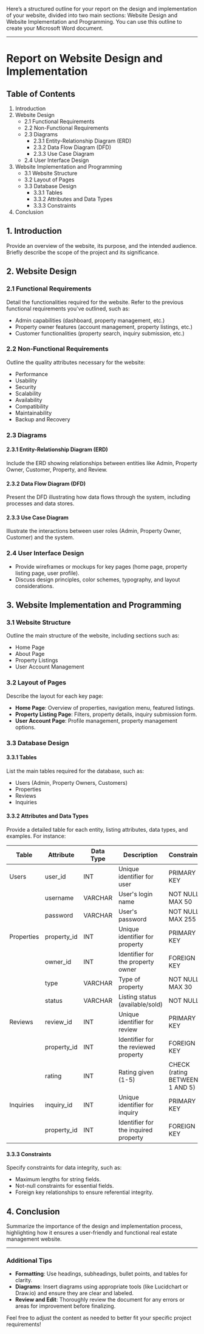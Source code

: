 Here’s a structured outline for your report on the design and implementation of your website, divided into two main sections: Website Design and Website Implementation and Programming. You can use this outline to create your Microsoft Word document.

---

# Report on Website Design and Implementation

## Table of Contents
1. Introduction
2. Website Design
   - 2.1 Functional Requirements
   - 2.2 Non-Functional Requirements
   - 2.3 Diagrams
     - 2.3.1 Entity-Relationship Diagram (ERD)
     - 2.3.2 Data Flow Diagram (DFD)
     - 2.3.3 Use Case Diagram
   - 2.4 User Interface Design
3. Website Implementation and Programming
   - 3.1 Website Structure
   - 3.2 Layout of Pages
   - 3.3 Database Design
     - 3.3.1 Tables
     - 3.3.2 Attributes and Data Types
     - 3.3.3 Constraints
4. Conclusion

## 1. Introduction
Provide an overview of the website, its purpose, and the intended audience. Briefly describe the scope of the project and its significance.

## 2. Website Design

### 2.1 Functional Requirements
Detail the functionalities required for the website. Refer to the previous functional requirements you've outlined, such as:

- Admin capabilities (dashboard, property management, etc.)
- Property owner features (account management, property listings, etc.)
- Customer functionalities (property search, inquiry submission, etc.)

### 2.2 Non-Functional Requirements
Outline the quality attributes necessary for the website:

- Performance
- Usability
- Security
- Scalability
- Availability
- Compatibility
- Maintainability
- Backup and Recovery

### 2.3 Diagrams

#### 2.3.1 Entity-Relationship Diagram (ERD)
Include the ERD showing relationships between entities like Admin, Property Owner, Customer, Property, and Review.

#### 2.3.2 Data Flow Diagram (DFD)
Present the DFD illustrating how data flows through the system, including processes and data stores.

#### 2.3.3 Use Case Diagram
Illustrate the interactions between user roles (Admin, Property Owner, Customer) and the system.

### 2.4 User Interface Design
- Provide wireframes or mockups for key pages (home page, property listing page, user profile).
- Discuss design principles, color schemes, typography, and layout considerations.

## 3. Website Implementation and Programming

### 3.1 Website Structure
Outline the main structure of the website, including sections such as:
- Home Page
- About Page
- Property Listings
- User Account Management

### 3.2 Layout of Pages
Describe the layout for each key page:
- **Home Page**: Overview of properties, navigation menu, featured listings.
- **Property Listing Page**: Filters, property details, inquiry submission form.
- **User Account Page**: Profile management, property management options.

### 3.3 Database Design

#### 3.3.1 Tables
List the main tables required for the database, such as:
- Users (Admin, Property Owners, Customers)
- Properties
- Reviews
- Inquiries

#### 3.3.2 Attributes and Data Types
Provide a detailed table for each entity, listing attributes, data types, and examples. For instance:

| Table        | Attribute          | Data Type | Description                      | Constraints      |
|--------------|---------------------|-----------|----------------------------------|------------------|
| Users        | user_id             | INT       | Unique identifier for user       | PRIMARY KEY      |
|              | username            | VARCHAR   | User's login name                | NOT NULL, MAX 50 |
|              | password            | VARCHAR   | User's password                   | NOT NULL, MAX 255|
| Properties   | property_id         | INT       | Unique identifier for property    | PRIMARY KEY      |
|              | owner_id            | INT       | Identifier for the property owner | FOREIGN KEY      |
|              | type                | VARCHAR   | Type of property                  | NOT NULL, MAX 30 |
|              | status              | VARCHAR   | Listing status (available/sold)   | NOT NULL         |
| Reviews      | review_id           | INT       | Unique identifier for review      | PRIMARY KEY      |
|              | property_id         | INT       | Identifier for the reviewed property | FOREIGN KEY   |
|              | rating              | INT       | Rating given (1-5)               | CHECK (rating BETWEEN 1 AND 5) |
| Inquiries    | inquiry_id          | INT       | Unique identifier for inquiry     | PRIMARY KEY      |
|              | property_id         | INT       | Identifier for the inquired property | FOREIGN KEY   |

#### 3.3.3 Constraints
Specify constraints for data integrity, such as:
- Maximum lengths for string fields.
- Not-null constraints for essential fields.
- Foreign key relationships to ensure referential integrity.

## 4. Conclusion
Summarize the importance of the design and implementation process, highlighting how it ensures a user-friendly and functional real estate management website.

---

### Additional Tips
- **Formatting**: Use headings, subheadings, bullet points, and tables for clarity.
- **Diagrams**: Insert diagrams using appropriate tools (like Lucidchart or Draw.io) and ensure they are clear and labeled.
- **Review and Edit**: Thoroughly review the document for any errors or areas for improvement before finalizing.

Feel free to adjust the content as needed to better fit your specific project requirements!
